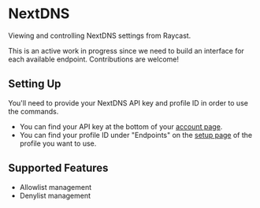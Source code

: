 # NextDNS

Viewing and controlling NextDNS settings from Raycast.

This is an active work in progress since we need to build an interface for each available endpoint. Contributions are welcome!

## Setting Up

You'll need to provide your NextDNS API key and profile ID in order to use the commands.

- You can find your API key at the bottom of your [account page](https://my.nextdns.io/account).
- You can find your profile ID under "Endpoints" on the [setup page](https://my.nextdns.io/setup) of the profile you want to use.

## Supported Features

- Allowlist management
- Denylist management
